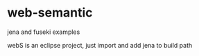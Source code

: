 # web-semantic
jena and fuseki examples

webS is an eclipse project, just import and add jena to build path
